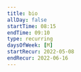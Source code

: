 ```yaml
---
title: bio
allDay: false
startTime: 08:15
endTime: 09:10
type: recurring
daysOfWeek: [M]
startRecur: 2022-05-08
endRecur: 2022-06-16
---
```

